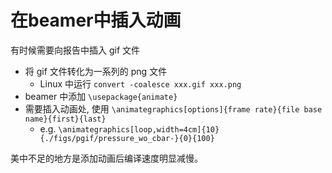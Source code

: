 # 在beamer中插入动画

有时候需要向报告中插入 gif 文件

* 将 gif 文件转化为一系列的 png 文件
	* Linux 中运行 `convert -coalesce xxx.gif xxx.png`
* beamer 中添加 `\usepackage{animate}`
* 需要插入动画处, 使用 `\animategraphics[options]{frame rate}{file base name}{first}{last}`
	* e.g. `\animategraphics[loop,width=4cm]{10}{./figs/pgif/pressure_wo_cbar-}{0}{100}`

美中不足的地方是添加动画后编译速度明显减慢。
<!--stackedit_data:
eyJoaXN0b3J5IjpbMTUyMzUwOTExNl19
-->
